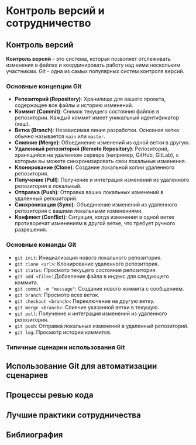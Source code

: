 # Контроль версий и сотрудничество

## Контроль версий

**Контроль версий** - это система, которая позволяет отслеживать изменения в файлах и координировать работу над ними нескольким участникам. Git - одна из самых популярных систем контроля версий.

### Основные концепции Git

- **Репозиторий (Repository)**: Хранилище для вашего проекта, содержащее все файлы и историю изменений.
- **Коммит (Commit)**: Снимок текущего состояния файлов в репозитории. Каждый коммит имеет уникальный идентификатор (хеш).
- **Ветка (Branch)**: Независимая линия разработки. Основная ветка обычно называется `main` или `master`.
- **Слияние (Merge)**: Объединение изменений из одной ветки в другую.
- **Удаленный репозиторий (Remote Repository)**: Репозиторий, хранящийся на удаленном сервере (например, GitHub, GitLab), с которым вы можете синхронизировать свои локальные изменения.
- **Клонирование (Clone)**: Создание локальной копии удаленного репозитория.
- **Получение (Pull)**: Получение и интеграция изменений из удаленного репозитория в локальный.
- **Отправка (Push)**: Отправка ваших локальных изменений в удаленный репозиторий.
- **Синхронизация (Sync)**: Объединение изменений из удаленного репозитория с вашими локальными изменениями.
- **Конфликт (Conflict)**: Ситуация, когда изменения в одной ветке противоречат изменениям в другой ветке, что требует ручного разрешения.

### Основные команды Git

- `git init`: Инициализация нового локального репозитория.
- `git clone <url>`: Клонирование удаленного репозитория.
- `git status`: Просмотр текущего состояния репозитория.
- `git add <file>`: Добавление файла в индекс для следующего коммита.
- `git commit -m "message"`: Создание нового коммита с сообщением.
- `git branch`: Просмотр всех веток.
- `git checkout <branch>`: Переключение на другую ветку.
- `git merge <branch>`: Слияние указанной ветки в текущую.
- `git pull`: Получение и интеграция изменений из удаленного репозитория.
- `git push`: Отправка локальных изменений в удаленный репозиторий.
- `git log`: Просмотр истории коммитов.

### Типичные сценарии использования Git

## Использование Git для автоматизации сценариев

## Процессы ревью кода

## Лучшие практики сотрудничества

## Библиография
